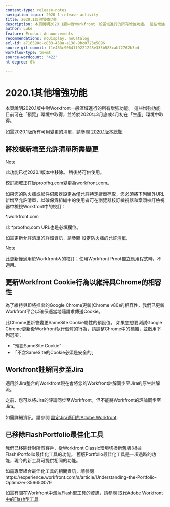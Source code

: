 ```yaml
---
content-type: release-notes
navigation-topic: 2020-1-release-activity
title: 2020.1其他增強功能
description: 本頁說明2020.1版中對Workfront一般區域進行的所有增強功能。 這些增強功能目前可在「預覽」環境中取得，並將於2020年3月底或4月初在「生產」環境中取得。
author: Luke
feature: Product Announcements
recommendations: noDisplay, noCatalog
exl-id: a716590c-c833-458a-a138-9bc0723e5896
source-git-commit: f1e463c90641f9221228e335b583cab72762b3bd
workflow-type: tm+mt
source-wordcount: '422'
ht-degree: 0%

---
```


# 2020.1其他增強功能

本頁說明2020.1版中對Workfront一般區域進行的所有增強功能。 這些增強功能目前可在「預覽」環境中取得，並將於2020年3月底或4月初在「生產」環境中取得。

如需2020.1版所有可用變更的清單，請參閱 [2020.1版本總覽](../../../product-announcements/product-releases/2020.1-release-activity/2020-1-release-overview.md).

## 將校樣新增至允許清單所需變更

>[!NOTE]
>
>此功能已從2020.1版本中移除。 稍後將可供使用。

校訂網域正在從proofhq.com變更為workfront.com。

如果您的防火牆或郵件伺服器設定為僅允許特定廠商存取，您必須將下列額外URL新增至允許清單，以確保貴組織中的使用者可在瀏覽器校訂檢視器和案頭校訂檢視器中檢視Workfront中的校訂：

&#42;.workfront.com

此 &#42;proofhq.com URL也是必填欄位。

如需更新允許清單的詳細資訊，請參閱 [設定防火牆的允許清單](../../../administration-and-setup/get-started-wf-administration/configure-your-firewall.md).

>[!NOTE]
>
>此更新僅適用於Workfront內的校訂；使用Workfront Proof獨立應用程式時，不適用。

## 更新Workfront Cookie行為以維持與Chrome的相容性

為了維持與即將推出的Google Chrome更新(Chrome v80)的相容性，我們已更新Workfront平台以確保適當地隨請求傳送Cookie。

此Chrome更新會變更SameSite Cookie屬性的預設值。 如果您想要測試Google Chrome更新後Workfront執行個體的行為，請調整Chrome中的標幟，並啟用下列選項：

* &quot;預設SameSite Cookie&quot;
* 「不含SameSite的Cookie必須是安全的」

## Workfront註解同步至Jira

適用於Jira整合的Workfront現在會將您的Workfront註解同步至Jira的原生註解流。

之前，您可以將Jira的評論同步至Workfront，但不能將Workfront的評論同步至Jira。

如需詳細資訊，請參閱 [設定Jira適用的Adobe Workfront](../../../workfront-integrations-and-apps/use-workfront-with-jira/configure-workfront-for-jira.md).

## 已移除FlashPortfolio最佳化工具

我們已移除針對所有客戶，從Workfront Classic環境切換新舊版(根據Flash)Portfolio最佳化工具的功能。 舊版Portfolio最佳化工具是一項過時的功能，現今的新工具可提供相同的功能。

如需專案組合最佳化工具的相關資訊，請參閱https://experience.workfront.com/s/article/Understanding-the-Portfolio-Optimizer-356650079

如需有關在Workfront中淘汰Flash型工具的資訊，請參閱 [取代Adobe Workfront中的Flash型工具](../../../product-announcements/announcements/announcement-archive/replace-flash-tools.md).
